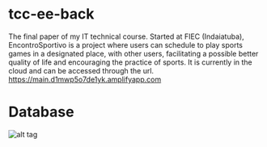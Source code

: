 # tcc-ee-back

  The final paper of my IT technical course. Started at FIEC (Indaiatuba), EncontroSportivo is a project where users can schedule to play sports games in a designated place, with other users, facilitating a possible better quality of life and encouraging the practice of sports. 
  It is currently in the cloud and can be accessed through the url.
https://main.d1mwp5o7de1yk.amplifyapp.com



# Database 
![alt tag](https://imgur.com/ZTDcytc)
